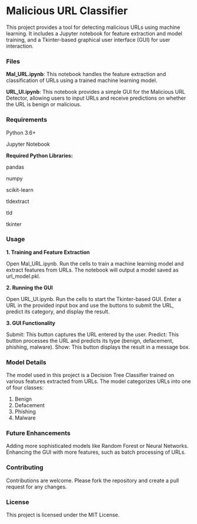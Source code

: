 # **Malicious URL Classifier**

This project provides a tool for detecting malicious URLs using machine learning. It includes a Jupyter notebook for feature extraction and model training, and a Tkinter-based graphical user interface (GUI) for user interaction.

### **Files**

**Mal_URL.ipynb**: This notebook handles the feature extraction and classification of URLs using a trained machine learning model.

**URL_UI.ipynb**: This notebook provides a simple GUI for the Malicious URL Detector, allowing users to input URLs and receive predictions on whether the URL is benign or malicious.

### **Requirements**

Python 3.6+ 

Jupyter Notebook

**Required Python Libraries:**

pandas

numpy

scikit-learn

tldextract

tld

tkinter

### **Usage**

**1. Training and Feature Extraction**

Open Mal_URL.ipynb.
Run the cells to train a machine learning model and extract features from URLs.
The notebook will output a model saved as url_model.pkl.

**2. Running the GUI**

Open URL_UI.ipynb.
Run the cells to start the Tkinter-based GUI.
Enter a URL in the provided input box and use the buttons to submit the URL, predict its category, and display the result.

**3. GUI Functionality**

Submit: This button captures the URL entered by the user.
Predict: This button processes the URL and predicts its type (benign, defacement, phishing, malware).
Show: This button displays the result in a message box.

### **Model Details**
The model used in this project is a Decision Tree Classifier trained on various features extracted from URLs. The model categorizes URLs into one of four classes:

1. Benign
2. Defacement
3. Phishing
4. Malware
   
### **Future Enhancements**

Adding more sophisticated models like Random Forest or Neural Networks.
Enhancing the GUI with more features, such as batch processing of URLs.

### **Contributing**

Contributions are welcome. Please fork the repository and create a pull request for any changes.

### **License**

This project is licensed under the MIT License.
